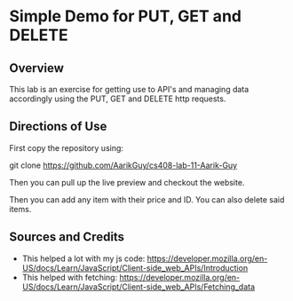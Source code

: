 # Simple Demo for PUT, GET and DELETE

## Overview

This lab is an exercise for getting use to API's and managing data accordingly using
the PUT, GET and DELETE http requests.

## Directions of Use

First copy the repository using:

git clone https://github.com/AarikGuy/cs408-lab-11-Aarik-Guy

Then you can pull up the live preview and checkout the website.

Then you can add any item with their price and ID. You can also delete said items.

## Sources and Credits

- This helped a lot with my js code: https://developer.mozilla.org/en-US/docs/Learn/JavaScript/Client-side_web_APIs/Introduction
- This helped with fetching: https://developer.mozilla.org/en-US/docs/Learn/JavaScript/Client-side_web_APIs/Fetching_data
